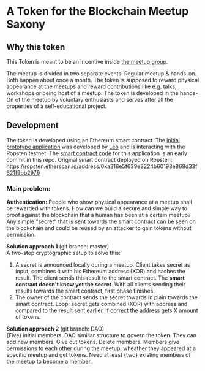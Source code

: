 # A Token for the Blockchain Meetup Saxony 

## Why this token
This Token is meant to be an incentive inside [the meetup group](https://www.meetup.com/de-DE/BlockchainMeetupSaxony/). 

The meetup is divided in two separate events: Regular meetup & hands-on. Both happen about once a month. 
The token is supposed to reward physical appearance at the meetups and reward contributions like e.g. talks, workshops or being host of a meetup.
The token is developed in the hands-On of the meetup by voluntary enthusiasts and serves after all the properties of a self-educational project. 

## Development
The token is developed using an Ethereum smart contract. The [initial prototype application](http://bcsmtocken.ddns.net/) was developed by [Leo](https://github.com/lsmobile) and is interacting with the Ropsten testnet. The [smart contract code](https://github.com/egodigitus/BlockchainSaxonyMeetupTokenClient/commit/88ef8a62fff85b22cd5538c882c78aa82349f538) for this application is an early commit in this repo.
Original smart contract deployed on Ropsten: https://ropsten.etherscan.io/address/0xa316e5f639e3224b60198e869d33f621f9bb2979

### Main problem:
**Authentication:** People who show physical appearance at a meetup shall be rewarded with tokens. How can we build a secure and simple way to proof against the blockchain that a human has been at a certain meetup? Any simple "secret" that is sent towards the smart contract can be seen on the blockchain and could be reused by an attacker to gain tokens without permission.

**Solution approach 1** (git branch: master)</br>
A two-step cryptographic setup to solve this:

1. A secret is announced locally during a meetup. Client takes secret as input, combines it with his Ethereum address (XOR) and hashes the result.
The client sends this result to the smart contract. The **smart contract doesn't know yet the secret**. With all clients sending their results towards the smart contract, first phase finishes.
2. The owner of the contract sends the secret towards in plain towards the smart contract. Loop: secret gets combined (XOR) with address and compared to the result sent earlier. If correct the address gets X amount of tokens.

**Solution approach 2** (git branch: DAO)</br>
{Five} initial members. DAO similiar structure to govern the token.
They can add new members. Give out tokens. Delete members.
Members give permissions to each other during the meetup, wheather they appeared at a specific meetup and get tokens.
Need at least {two} existing members of the meetup to become a member.
